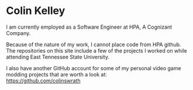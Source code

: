 # Colin Kelley #

I am currently employed as a Software Engineer at HPA, A Cognizant Company.

Because of the nature of my work, I cannot place code from HPA github. 
The repositories on this site include a few of the projects I worked on while attending East Tennessee State University.

I also have another GitHub account for some of my personal video game modding projects that are worth a look at:\
https://github.com/colinswrath
